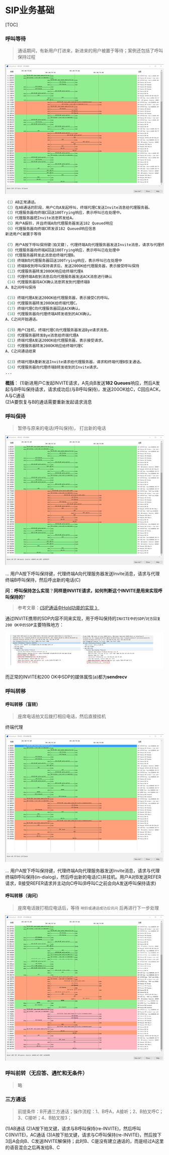 ﻿# SIP业务基础

[TOC]

### 呼叫等待

> 通话期间，有新用户打进来，新进来的用户被置于等待；案例还包括了呼叫保持过程

![wh-hjdd][101]

```s
（1）AB正常通话。
（2）在AB通话的阶段，用户C向A发起呼叫，终端代理C发送Invite消息给代理服务器。
（3）代理服务器向终端C回送100Trying响应，表示呼叫已在处理中。
（4）代理服务器把Invite消息转发给A。
（5）用户A振铃，并且终端A向代理服务器发送182 Queued响应
（6）代理服务器向终端C转发该182 Queued响应信息
新进用户C被置于等待

（7）用户A按下呼叫保持键(拍叉键)，代理终端A向代理服务器发送Invite消息，请求与代理终端B呼叫保持(in-dialog)
（8）代理服务器向终端A回送100Trying响应，表示呼叫已在处理中
（9）代理服务器转发此消息给终端代理B。
（10）终端B向代理服务器回送100Trying响应，表示呼叫已在处理中
（11）终端B收到呼叫保持请求后，发送200OK给代理服务器，表示接受呼叫保持
（12）代理服务器转发200OK响应给终端代理A
（13）代理终端A收到消息后向代理服务器发送ACK消息进行确认
（14）代理服务器将ACK确认消息转发到代理终端B
A、B之间呼叫保持

（15）终端代理A发送200OK给代理服务器，表示接受C的呼叫。
（16）代理服务器转发200OK给终端代理C。
（17）终端代理C向代理服务器回送ACK确认。
（18）代理服务器向代理终端A转发收到的ACK确认。
A、C之间开始通话。

（19）用户C挂机，终端代理C向代理服务器发送Bye请求消息。
（20）代理服务器转发Bye消息给终端代理A
（21）终端代理A发送200OK给代理服务器，表示接受请求。
（22）代理服务器转发200OK响应给终端代理C
A、C之间通话结束

（23）终端代理A重新发送Invite请求给代理服务器，请求和终端代理B恢复通话。
（24）代理服务器向代理终端B转发收到的Invite请求。
...
```

**概括**：
(1)新进用户C发起INVITE请求，A先向B发送**182 Queues**响应，然后A发起与B呼叫保持请求，请求成功后(与B呼叫保持)，发送200OK给C，C回应ACK，A与C通话<br>
(2)A要恢复与B的通话需要重新发起请求消息



### 呼叫保持

> 暂停与原来的电话(呼叫保持)， 打出新的电话

![wh-hjbc][201]

...
用户A按下呼叫保持键，代理终端A向代理服务器发送Invite消息，请求与代理终端B呼叫保持，然后呼出新的电话(C)

**问**：**呼叫保持怎么实现**？**同样是INVITE请求，如何判断这个INVITE是用来实现呼叫保持的**?

> 参考文章：[《SIP通话中Hold功能的实现 》](http://blog.sina.com.cn/s/blog_414e587f010008oh.html)

通过INVITE携带的SDP内容不同来实现，用于呼叫保持的`INVITE中的SDP`/`对方回复200 OK中的SDP`主要特殊地方：

![hold][204]


而正常的INVITE和200 OK中SDP的媒体属性(a)都为**sendrecv**


### 呼叫转移


#### 呼叫转移（盲转）

> 座席电话拍叉后拨打相应电话，然后直接挂机

终端代理

![wh-hjzy-m][301]

...
用户A按下呼叫保持键，代理终端A向代理服务器发送Invite消息，请求与代理终端B呼叫保持(in-dialog)，然后呼出新的电话(C)并挂机。用户A对B发送REFER请求，B接受REFER请求并主动向C呼叫(B呼叫C之前会向A发送呼叫保持请求)



#### 呼叫转移（询问）

> 座席电话拨打相应电话后，等待 `响铃或通话成功后讯问` 后再进行下一步处理

![wh-hjzy-xun][303]


### 呼叫前转（无应答、遇忙和无条件）

> 略



### 三方通话

> 前提条件：B开通三方通话；操作流程：1、B呼A，A接听；2、B拍叉呼C；3、C接听；4、B拍叉按3；



(1)AB通话
(2)A按下拍叉键，请求与B呼叫保持(re-INVITE)，然后呼叫C(INVITE)，AC通话
(3)A按下拍叉键，请求与C呼叫保持(re-INVITE)，然后按下3后A会向B、C发送INVITE解保持；此时B、C是没有建立通话的，而是经过A这里的语音混合之后再发给B、C

















[101]:https://raw.githubusercontent.com/TongxinV/xxxx001/master/assets/01%E5%91%BC%E5%8F%AB%E7%AD%89%E5%BE%85%E6%8A%A5%E6%96%87%26%E5%9B%BE%E7%89%87/ws-hjdd-001.png
[201]:https://raw.githubusercontent.com/TongxinV/xxxx001/master/assets/02%E5%91%BC%E5%8F%AB%E4%BF%9D%E6%8C%81%E6%8A%A5%E6%96%87%26%E5%9B%BE%E7%89%87/wh-hjbc-001.png
[202]:https://raw.githubusercontent.com/TongxinV/xxxx001/master/assets/02%E5%91%BC%E5%8F%AB%E4%BF%9D%E6%8C%81%E6%8A%A5%E6%96%87%26%E5%9B%BE%E7%89%87/hold-001.png
[203]:https://raw.githubusercontent.com/TongxinV/xxxx001/master/assets/02%E5%91%BC%E5%8F%AB%E4%BF%9D%E6%8C%81%E6%8A%A5%E6%96%87%26%E5%9B%BE%E7%89%87/hold-002.png
[204]:https://raw.githubusercontent.com/TongxinV/xxxx001/master/assets/02%E5%91%BC%E5%8F%AB%E4%BF%9D%E6%8C%81%E6%8A%A5%E6%96%87%26%E5%9B%BE%E7%89%87/hold.png
[301]:https://raw.githubusercontent.com/TongxinV/xxxx001/master/assets/03%E5%91%BC%E5%8F%AB%E8%BD%AC%E7%A7%BB%E6%8A%A5%E6%96%87%26%E5%9B%BE%E7%89%87/wh-hjzy-m-01.png
[302]:https://raw.githubusercontent.com/TongxinV/xxxx001/master/assets/03%E5%91%BC%E5%8F%AB%E8%BD%AC%E7%A7%BB%E6%8A%A5%E6%96%87%26%E5%9B%BE%E7%89%87/wh-hjzy-m-02.png
[303]:https://raw.githubusercontent.com/TongxinV/xxxx001/master/assets/03%E5%91%BC%E5%8F%AB%E8%BD%AC%E7%A7%BB%E6%8A%A5%E6%96%87%26%E5%9B%BE%E7%89%87/wh-hjzy-xun-01.png